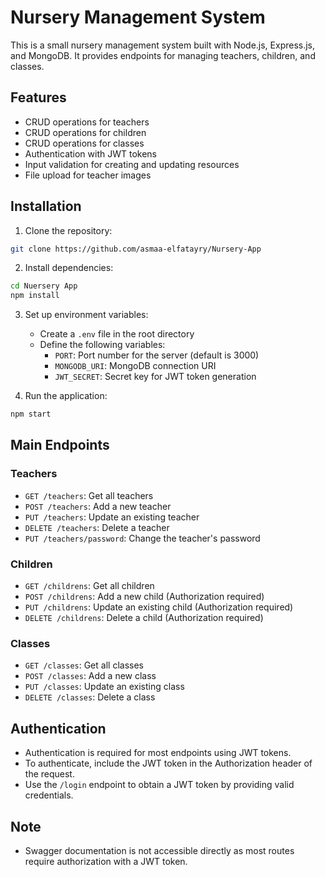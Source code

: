 
# Nursery Management System

This is a small nursery management system built with Node.js, Express.js, and MongoDB. It provides endpoints for managing teachers, children, and classes.

## Features

- CRUD operations for teachers
- CRUD operations for children
- CRUD operations for classes
- Authentication with JWT tokens
- Input validation for creating and updating resources
- File upload for teacher images

## Installation

1. Clone the repository:

```bash
git clone https://github.com/asmaa-elfatayry/Nursery-App
```

2. Install dependencies:

```bash
cd Nuersery App
npm install
```

3. Set up environment variables:
   - Create a `.env` file in the root directory
   - Define the following variables:
     - `PORT`: Port number for the server (default is 3000)
     - `MONGODB_URI`: MongoDB connection URI
     - `JWT_SECRET`: Secret key for JWT token generation

4. Run the application:

```bash
npm start
```

## Main Endpoints

### Teachers

- `GET /teachers`: Get all teachers
- `POST /teachers`: Add a new teacher 
- `PUT /teachers`: Update an existing teacher 
- `DELETE /teachers`: Delete a teacher 
- `PUT /teachers/password`: Change the teacher's password 

### Children

- `GET /childrens`: Get all children
- `POST /childrens`: Add a new child (Authorization required)
- `PUT /childrens`: Update an existing child (Authorization required)
- `DELETE /childrens`: Delete a child (Authorization required)

### Classes

- `GET /classes`: Get all classes
- `POST /classes`: Add a new class 
- `PUT /classes`: Update an existing class 
- `DELETE /classes`: Delete a class 

## Authentication

- Authentication is required for most endpoints using JWT tokens.
- To authenticate, include the JWT token in the Authorization header of the request.
- Use the `/login` endpoint to obtain a JWT token by providing valid credentials.

## Note

- Swagger documentation is not accessible directly as most routes require authorization with a JWT token.


